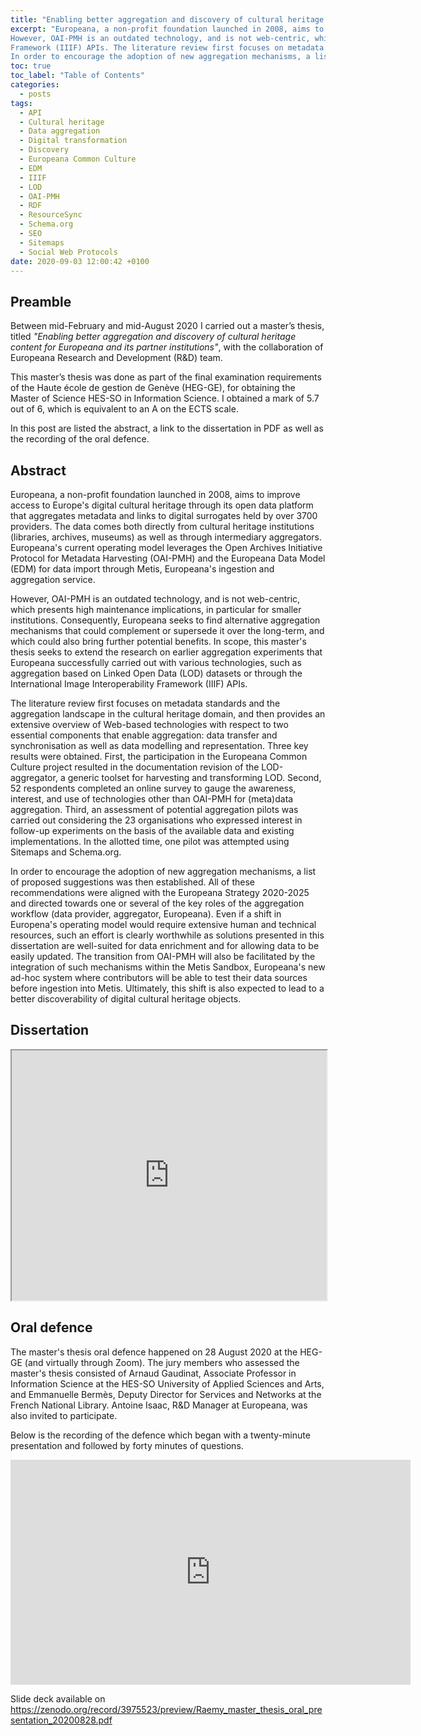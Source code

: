 ```yaml
---
title: "Enabling better aggregation and discovery of cultural heritage content for Europeana and its partner institutions"
excerpt: "Europeana, a non-profit foundation launched in 2008, aims to improve access to Europe's digital cultural heritage through its open data platform that aggregates metadata and links to digital surrogates held by over 3700 providers. The data comes both directly from cultural heritage institutions (libraries, archives, museums) as well as through intermediary aggregators. Europeana's current operating model leverages the Open Archives Initiative Protocol for Metadata Harvesting (OAI-PMH) and the Europeana Data Model (EDM) for data import through Metis, Europeana's ingestion and aggregation service.
However, OAI-PMH is an outdated technology, and is not web-centric, which presents high maintenance implications, in particular for smaller institutions. Consequently, Europeana seeks to find alternative aggregation mechanisms that could complement or supersede it over the long-term, and which could also bring further potential benefits. In scope, this master's thesis seeks to extend the research on earlier aggregation experiments that Europeana successfully carried out with various technologies, such as aggregation based on Linked Open Data (LOD) datasets or through the International Image Interoperability
Framework (IIIF) APIs. The literature review first focuses on metadata standards and the aggregation landscape in the cultural heritage domain, and then provides an extensive overview of Web-based technologies with respect to two essential components that enable aggregation: data transfer and synchronisation as well as data modelling and representation. Three key results were obtained. First, the participation in the Europeana Common Culture project resulted in the documentation revision of the LOD-aggregator, a generic toolset for harvesting and transforming LOD. Second, 52 respondents completed an online survey to gauge the awareness, interest, and use of technologies other than OAI-PMH for (meta)data aggregation. Third, an assessment of potential aggregation pilots was carried out considering the 23 organisations who expressed interest in follow-up experiments on the basis of the available data and existing implementations. In the allotted time, one pilot was attempted using Sitemaps and Schema.org. 
In order to encourage the adoption of new aggregation mechanisms, a list of proposed suggestions was then established. All of these recommendations were aligned with the Europeana Strategy 2020-2025 and directed towards one or several of the key roles of the aggregation workflow (data provider, aggregator, Europeana). Even if a shift in Europena's operating model would require extensive human and technical resources, such an effort is clearly worthwhile as solutions presented in this dissertation are well-suited for data enrichment and for allowing data to be easily updated. The transition from OAI-PMH will also be facilitated by the integration of such mechanisms within the Metis Sandbox, Europeana's new ad-hoc system where contributors will be able to test their data sources before ingestion into Metis. Ultimately, this shift is also expected to lead to a better discoverability of digital cultural heritage objects."
toc: true
toc_label: "Table of Contents"
categories:
  - posts
tags:
  - API
  - Cultural heritage
  - Data aggregation
  - Digital transformation
  - Discovery
  - Europeana Common Culture
  - EDM
  - IIIF
  - LOD
  - OAI-PMH
  - RDF
  - ResourceSync
  - Schema.org
  - SEO
  - Sitemaps
  - Social Web Protocols
date: 2020-09-03 12:00:42 +0100
---
```


## Preamble

Between mid-February and mid-August 2020 I carried out a master’s thesis, titled *"Enabling better aggregation and discovery of cultural heritage content for Europeana and its partner institutions"*, with the collaboration of Europeana Research and Development (R&D) team. 

This master’s thesis was done as part of the final examination requirements of the Haute école de gestion de Genève (HEG-GE), for obtaining the Master of Science HES-SO in Information Science. I obtained a mark of 5.7 out of 6, which is equivalent to an A on the ECTS scale.

In this post are listed the abstract, a link to the dissertation in PDF as well as the recording of the oral defence. 

## Abstract

Europeana, a non-profit foundation launched in 2008, aims to improve access to Europe's digital cultural heritage through its open data platform that aggregates metadata and links to digital surrogates held by over 3700 providers. The data comes both directly from cultural heritage institutions (libraries, archives, museums) as well as through intermediary aggregators. Europeana's current operating model leverages the Open Archives Initiative Protocol for Metadata Harvesting (OAI-PMH) and the Europeana Data Model (EDM) for data import through Metis, Europeana's ingestion and aggregation service.

However, OAI-PMH is an outdated technology, and is not web-centric, which presents high maintenance implications, in particular for smaller institutions. Consequently, Europeana seeks to find alternative aggregation mechanisms that could complement or supersede it over the long-term, and which could also bring further potential benefits. In scope, this master's thesis seeks to extend the research on earlier aggregation experiments that Europeana successfully carried out with various technologies, such as aggregation based on Linked Open Data (LOD) datasets or through the International Image Interoperability
Framework (IIIF) APIs. 

The literature review first focuses on metadata standards and the aggregation landscape in the cultural heritage domain, and then provides an extensive overview of Web-based technologies with respect to two essential components that enable aggregation: data transfer and synchronisation as well as data modelling and representation. Three key results were obtained. First, the participation in the Europeana Common Culture project resulted in the documentation revision of the LOD-aggregator, a generic toolset for harvesting and transforming LOD. Second, 52 respondents completed an online survey to gauge the awareness, interest, and use of technologies other than OAI-PMH for (meta)data aggregation. Third, an assessment of potential aggregation pilots was carried out considering the 23 organisations who expressed interest in follow-up experiments on the basis of the available data and existing implementations. In the allotted time, one pilot was attempted using Sitemaps and Schema.org. 

In order to encourage the adoption of new aggregation mechanisms, a list of proposed suggestions was then established. All of these recommendations were aligned with the Europeana Strategy 2020-2025 and directed towards one or several of the key roles of the aggregation workflow (data provider, aggregator, Europeana). Even if a shift in Europena's operating model would require extensive human and technical resources, such an effort is clearly worthwhile as solutions presented in this dissertation are well-suited for data enrichment and for allowing data to be easily updated. The transition from OAI-PMH will also be facilitated by the integration of such mechanisms within the Metis Sandbox, Europeana's new ad-hoc system where contributors will be able to test their data sources before ingestion into Metis. Ultimately, this shift is also expected to lead to a better discoverability of digital cultural heritage objects.

## Dissertation

<iframe
   class="preview-iframe"
   id="preview-iframe"
   width="100%"
   height="400"
   src="https://julsraemy.github.io/assets/doc/Mastersthesis_europeana_raemyjulien_FV.pdf"></iframe>

## Oral defence

The master's thesis oral defence happened on 28 August 2020 at the HEG-GE (and virtually through Zoom). The jury members who assessed the master's thesis consisted of Arnaud Gaudinat, Associate Professor in Information Science at the HES-SO University of Applied Sciences and Arts, and Emmanuelle Bermès, Deputy Director for Services and Networks at the French National Library. Antoine Isaac, R&D Manager at Europeana, was also invited to participate. 

Below is the recording of the defence which began with a twenty-minute presentation and followed by forty minutes of questions. 

<iframe src="https://player.vimeo.com/video/453003769" width="640" height="360" frameborder="0" allow="autoplay; fullscreen" allowfullscreen></iframe>

Slide deck available on <https://zenodo.org/record/3975523/preview/Raemy_master_thesis_oral_presentation_20200828.pdf>




